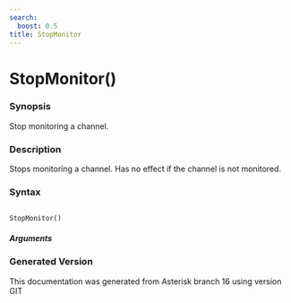 ```yaml
---
search:
  boost: 0.5
title: StopMonitor
---
```


# StopMonitor()

### Synopsis

Stop monitoring a channel.

### Description

Stops monitoring a channel. Has no effect if the channel is not monitored.<br>


### Syntax


```

StopMonitor()
```
##### Arguments


### Generated Version

This documentation was generated from Asterisk branch 16 using version GIT 